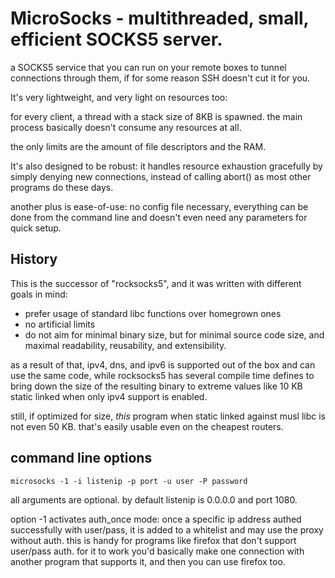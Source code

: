 MicroSocks - multithreaded, small, efficient SOCKS5 server.
===========================================================

a SOCKS5 service that you can run on your remote boxes to tunnel connections
through them, if for some reason SSH doesn't cut it for you.

It's very lightweight, and very light on resources too:

for every client, a thread with a stack size of 8KB is spawned.
the main process basically doesn't consume any resources at all.

the only limits are the amount of file descriptors and the RAM.

It's also designed to be robust: it handles resource exhaustion
gracefully by simply denying new connections, instead of calling abort()
as most other programs do these days.

another plus is ease-of-use: no config file necessary, everything can be
done from the command line and doesn't even need any parameters for quick
setup.

History
-------

This is the successor of "rocksocks5", and it was written with
different goals in mind:

- prefer usage of standard libc functions over homegrown ones
- no artificial limits
- do not aim for minimal binary size, but for minimal source code size,
  and maximal readability, reusability, and extensibility.

as a result of that, ipv4, dns, and ipv6 is supported out of the box
and can use the same code, while rocksocks5 has several compile time
defines to bring down the size of the resulting binary to extreme values
like 10 KB static linked when only ipv4 support is enabled.

still, if optimized for size, *this* program when static linked against musl
libc is not even 50 KB. that's easily usable even on the cheapest routers.

command line options
------------------------

    microsocks -1 -i listenip -p port -u user -P password

all arguments are optional.
by default listenip is 0.0.0.0 and port 1080.

option -1 activates auth_once mode: once a specific ip address
authed successfully with user/pass, it is added to a whitelist
and may use the proxy without auth.
this is handy for programs like firefox that don't support
user/pass auth. for it to work you'd basically make one connection
with another program that supports it, and then you can use firefox too.
